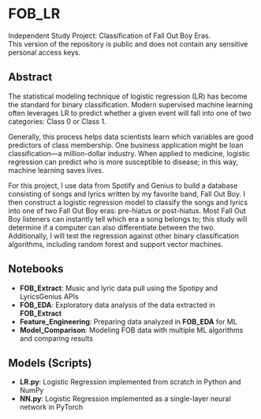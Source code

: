 # FOB_LR
Independent Study Project: Classification of Fall Out Boy Eras. <br>
This version of the repository is public and does not contain any sensitive personal access keys.

## Abstract

The statistical modeling technique of logistic regression (LR) has become the standard for binary classification. Modern supervised machine learning often leverages LR to predict whether a given event will fall into one of two categories: Class 0 or Class 1.

Generally, this process helps data scientists learn which variables are good predictors of class membership. One business application might be loan classification—a million-dollar industry. When applied to medicine, logistic regression can predict who is more susceptible to disease; in this way, machine learning saves lives. 

For this project, I use data from Spotify and Genius to build a database consisting of songs and lyrics written by my favorite band, Fall Out Boy. I then construct a logistic regression model to classify the songs and lyrics into one of two Fall Out Boy eras: pre-hiatus or post-hiatus. Most Fall Out Boy listeners can instantly tell which era a song belongs to; this study will determine if a computer can also differentiate between the two. Additionally, I will test the regression against other binary classification algorithms, including random forest and support vector machines.

## Notebooks
- **FOB_Extract**: Music and lyric data pull using the Spotipy and LyricsGenius APIs
- **FOB_EDA**: Exploratory data analysis of the data extracted in **FOB_Extract**
- **Feature_Engineering**: Preparing data analyzed in **FOB_EDA** for ML
- **Model_Comparison**: Modeling FOB data with multiple ML algorithms and comparing results

## Models (Scripts)
- **LR.py**: Logistic Regression implemented from scratch in Python and NumPy
- **NN.py**: Logistic Regression implemented as a single-layer neural network in PyTorch